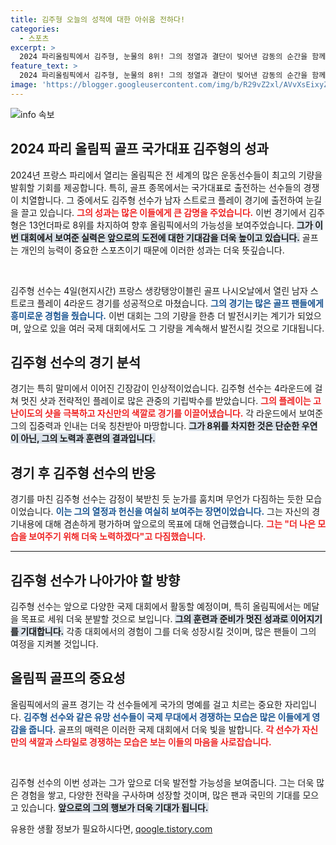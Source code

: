 ```yaml
---
title: 김주형 오늘의 성적에 대한 아쉬움 전하다!
categories:
  - 스포츠
excerpt: >
  2024 파리올림픽에서 김주형, 눈물의 8위! 그의 정열과 결단이 빚어낸 감동의 순간을 함께 감상해보세요!
feature_text: >
  2024 파리올림픽에서 김주형, 눈물의 8위! 그의 정열과 결단이 빚어낸 감동의 순간을 함께 감상해보세요!
image: 'https://blogger.googleusercontent.com/img/b/R29vZ2xl/AVvXsEixyZcFfHzMRdzZMjFBmAUKJYCLCGyLL1o632UiGVXcaFdKo_bkvkuCioo0uUKlGfBVcT3P84aROyZIXSBEx3Aw5nCQ3pTgDom1WDC4m8eifvWiAmWEEVb4x6G_l8C0QH225ldMjyaFvpxGEBGNO37VmDTDMHGhJPq73UglMfDca1-0aw/s1600/blogspot.png'
---
```


<p><img src="https://blogger.googleusercontent.com/img/b/R29vZ2xl/AVvXsEixyZcFfHzMRdzZMjFBmAUKJYCLCGyLL1o632UiGVXcaFdKo_bkvkuCioo0uUKlGfBVcT3P84aROyZIXSBEx3Aw5nCQ3pTgDom1WDC4m8eifvWiAmWEEVb4x6G_l8C0QH225ldMjyaFvpxGEBGNO37VmDTDMHGhJPq73UglMfDca1-0aw/s1600/blogspot.png" alt="info 속보" /></p>

<h2 data-ke-size="size26">2024 파리 올림픽 골프 국가대표 김주형의 성과</h2>

<p data-ke-size="size16">2024년 프랑스 파리에서 열리는 올림픽은 전 세계의 많은 운동선수들이 최고의 기량을 발휘할 기회를 제공합니다. 특히, 골프 종목에서는 국가대표로 출전하는 선수들의 경쟁이 치열합니다. 그 중에서도 김주형 선수가 남자 스트로크 플레이 경기에 출전하여 눈길을 끌고 있습니다. <b><span style="color: #ee2323;">그의 성과는 많은 이들에게 큰 감명을 주었습니다.</span></b> 이번 경기에서 김주형은 13언더파로 8위를 차지하여 향후 올림픽에서의 가능성을 보여주었습니다. <b><span style="background-color: #21538527;">그가 이번 대회에서 보여준 실력은 앞으로의 도전에 대한 기대감을 더욱 높이고 있습니다.</span></b> 골프는 개인의 능력이 중요한 스포츠이기 때문에 이러한 성과는 더욱 뜻깊습니다.</p>

<p data-ke-size="size16">&nbsp;</p>

<p>김주형 선수는 4일(현지시간) 프랑스 생캉탱앙이블린 골프 나시오날에서 열린 남자 스트로크 플레이 4라운드 경기를 성공적으로 마쳤습니다. <b><span style="color: #1a5490;">그의 경기는 많은 골프 팬들에게 흥미로운 경험을 줬습니다.</span></b> 이번 대회는 그의 기량을 한층 더 발전시키는 계기가 되었으며, 앞으로 있을 여러 국제 대회에서도 그 기량을 계속해서 발전시킬 것으로 기대됩니다.</p>

<h2>김주형 선수의 경기 분석</h2>

<p>경기는 특히 말미에서 이어진 긴장감이 인상적이었습니다. 김주형 선수는 4라운드에 걸쳐 멋진 샷과 전략적인 플레이로 많은 관중의 기립박수를 받았습니다. <b><span style="color: #ee2323;">그의 플레이는 고난이도의 샷을 극복하고 자신만의 색깔로 경기를 이끌어냈습니다.</span></b> 각 라운드에서 보여준 그의 집중력과 인내는 더욱 칭찬받아 마땅합니다. <b><span style="background-color: #21538527;">그가 8위를 차지한 것은 단순한 우연이 아닌, 그의 노력과 훈련의 결과입니다.</span></b> </p>

<h2>경기 후 김주형 선수의 반응</h2>

<p>경기를 마친 김주형 선수는 감정이 북받친 듯 눈가를 훔치며 무언가 다짐하는 듯한 모습이었습니다. <b><span style="color: #1a5490;">이는 그의 열정과 헌신을 여실히 보여주는 장면이었습니다.</span></b> 그는 자신의 경기내용에 대해 겸손하게 평가하며 앞으로의 목표에 대해 언급했습니다. <b><span style="color: #ee2323;">그는 "더 나은 모습을 보여주기 위해 더욱 노력하겠다"고 다짐했습니다.</span></b> </p>

<hr>

<h2>김주형 선수가 나아가야 할 방향</h2>

<p>김주형 선수는 앞으로 다양한 국제 대회에서 활동할 예정이며, 특히 올림픽에서는 메달을 목표로 세워 더욱 분발할 것으로 보입니다. <b><span style="background-color: #21538527;">그의 훈련과 준비가 멋진 성과로 이어지기를 기대합니다.</span></b> 각종 대회에서의 경험이 그를 더욱 성장시킬 것이며, 많은 팬들이 그의 여정을 지켜볼 것입니다.</p>

<p data-ke-size="size16"></p> 

<h2>올림픽 골프의 중요성</h2>

<p>올림픽에서의 골프 경기는 각 선수들에게 국가의 명예를 걸고 치르는 중요한 자리입니다. <b><span style="color: #1a5490;">김주형 선수와 같은 유망 선수들이 국제 무대에서 경쟁하는 모습은 많은 이들에게 영감을 줍니다.</span></b> 골프의 매력은 이러한 국제 대회에서 더욱 빛을 발합니다. <b><span style="color: #ee2323;">각 선수가 자신만의 색깔과 스타일로 경쟁하는 모습은 보는 이들의 마음을 사로잡습니다.</span></b></p>

<p data-ke-size="size16">&nbsp;</p>

<p>김주형 선수의 이번 성과는 그가 앞으로 더욱 발전할 가능성을 보여줍니다. 그는 더욱 많은 경험을 쌓고, 다양한 전략을 구사하며 성장할 것이며, 많은 팬과 국민의 기대를 모으고 있습니다. <b><span style="background-color: #21538527;">앞으로의 그의 행보가 더욱 기대가 됩니다.</span></b></p>
유용한 생활 정보가 필요하시다면, <a href="https://qoogle.tistory.com" rel="dofollow">qoogle.tistory.com</a>


